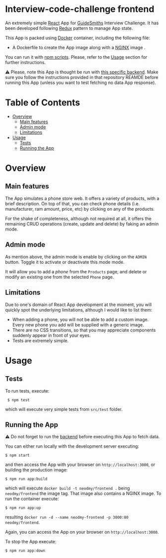 # Interview-code-challenge frontend

An extremely simple [React](https://reactjs.org)  App for [GuideSmiths](https://www.guidesmiths.com/) Interview Challenge. It has been developed following [Redux](https://react-redux.js.org/) pattern to manage App state.

This App is packed using [Docker](https://www.docker.com/) container, including the following file:
- A Dockerfile to create the App image along with a [NGINX](https://www.nginx.com/) image .

You can run it with [npm scripts](https://docs.npmjs.com/misc/scripts). Please, refer to the [Usage](#usage) section for further instructions.

:warning: Please, note this App is thought be run with [this specific backend](https://github.com/neodmy/interview-code-challenge). Make sure you follow the instructions provided in that repository REAMDE before running this App (unless you want to test fetching no data App response).

# Table of Contents
- [Overview](#overview)
	- [Main features](#main-features)
	- [Admin mode](#admin-mode)
	- [Limitations](#limitations)
- [Usage](#usage)
	- [Tests](#tests)
	- [Running the App](#running-the-app)

# Overview
## Main features
The App simulates a phone store web. It offers a variety of products, with a brief description. On top of that, you can check phone details (i.e. manufacturer, ram amount, price, etc) by clicking on any of the products.

For the shake of completeness, although not required at all, it offers the remaining CRUD operations (create, update and delete) by faking an admin mode.

## Admin mode
As mention above, the admin mode is enable by clicking on the `ADMIN` button. Toggle it to activate or deactivate this mode mode.

It will allow you to add a *phone* from the `Products` page, and delete or modify an existing one from the selected `Phone` page.

## Limitations
Due to one's domain of React App development at the moment, you will quickly spot the underlying limitations, although I would like to list them:

- When adding a phone, you will not be able to add a custom image. Every new phone you add will be supplied with a generic image.
- There are no CSS transitions, so that you may appreciate components suddenly appear in front of your eyes.
- Tests are extremely simple.

# Usage

## Tests

To run tests, execute:
```
 $ npm test
```
which will execute very simple tests from `src/test` folder.


## Running the App

:warning: Do not forget to run the [backend](https://github.com/neodmy/interview-code-challenge) before executing this App to fetch data.

You can either run locally with the development server executing:
```
$ npm start
```
and then access the App with your browser on `http://localhost:3000`, or building the production image:

```
$ npm run app:build
```
which will execute `docker build -t neodmy/frontend .`  being `neodmy/frontend` the image tag. That image also contains a NGINX image. To run the container execute:
```
$ npm run app:up
``` 
resulting `docker run -d --name neodmy-frontend -p 3000:80 neodmy/frontend`.

Again, you can access the App on your browser on `http://localhost:3000`.

To stop the App execute:
```
$ npm run app:down
```
